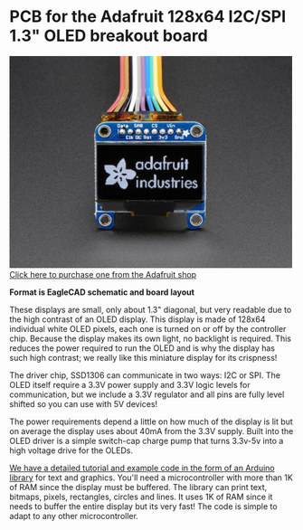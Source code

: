 # PCB for the Adafruit 128x64 I2C/SPI 1.3" OLED breakout board

<a href="http://www.adafruit.com/products/938"><img src="assets/image.jpg?raw=true" width="500px"><br/>Click here to purchase one from the Adafruit shop</a>

__Format is EagleCAD schematic and board layout__

These displays are small, only about 1.3" diagonal, but very readable due to the high contrast of an OLED display. This display is made of 128x64 individual white OLED pixels, each one is turned on or off by the controller chip. Because the display makes its own light, no backlight is required. This reduces the power required to run the OLED and is why the display has such high contrast; we really like this miniature display for its crispness!

The driver chip, SSD1306 can communicate in two ways: I2C or SPI. The OLED itself require a 3.3V power supply and 3.3V logic levels for communication, but we include a 3.3V regulator and all pins are fully level shifted so you can use with 5V devices!

The power requirements depend a little on how much of the display is lit but on average the display uses about 40mA from the 3.3V supply. Built into the OLED driver is a simple switch-cap charge pump that turns 3.3v-5v into a high voltage drive for the OLEDs.

[We have a detailed tutorial and example code in the form of an Arduino library](http://learn.adafruit.com/monochrome-oled-breakouts) for text and graphics. You'll need a microcontroller with more than 1K of RAM since the display must be buffered. The library can print text, bitmaps, pixels, rectangles, circles and lines. It uses 1K of RAM since it needs to buffer the entire display but its very fast! The code is simple to adapt to any other microcontroller.

